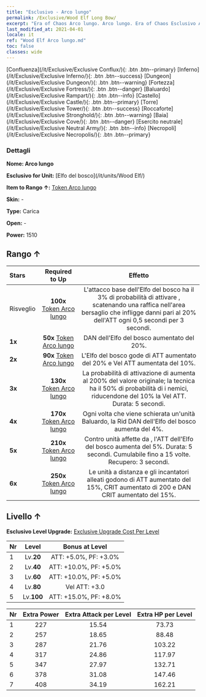 ```yaml
---
title: "Esclusivo - Arco lungo"
permalink: /Exclusive/Wood Elf Long Bow/
excerpt: "Era of Chaos Arco lungo. Arco lungo. Era of Chaos Esclusivo Arco lungo. Elfo del bosco Esclusivo."
last_modified_at: 2021-04-01
locale: it
ref: "Wood Elf Arco lungo.md"
toc: false
classes: wide
---
```

 [Confluenza](/it/Exclusive/Exclusive Conflux/){: .btn .btn--primary} [Inferno](/it/Exclusive/Exclusive Inferno/){: .btn .btn--success} [Dungeon](/it/Exclusive/Exclusive Dungeon/){: .btn .btn--warning} [Fortezza](/it/Exclusive/Exclusive Fortress/){: .btn .btn--danger} [Baluardo](/it/Exclusive/Exclusive Rampart/){: .btn .btn--info} [Castello](/it/Exclusive/Exclusive Castle/){: .btn .btn--primary} [Torre](/it/Exclusive/Exclusive Tower/){: .btn .btn--success} [Roccaforte](/it/Exclusive/Exclusive Stronghold/){: .btn .btn--warning} [Baia](/it/Exclusive/Exclusive Cove/){: .btn .btn--danger} [Esercito neutrale](/it/Exclusive/Exclusive Neutral Army/){: .btn .btn--info} [Necropoli](/it/Exclusive/Exclusive Necropolis/){: .btn .btn--primary} 

### Dettagli
 **Nome: Arco lungo** 

 **Esclusivo for Unit:** [Elfo del bosco](/it/units/Wood Elf/) 

 **Item to Rango ↑:** [Token Arco lungo](/it/Items/con_914/)

 **Skin:** -

 **Type:** Carica

 **Open:** -

 **Power:** 1510

## Rango ↑

  |     Stars    |  Required to Up | Effetto |
  |:-------------|:---------------:|:---------------:|
  |  Risveglio  | **100x** [Token Arco lungo](/it/Items/con_914/) | <Tempesta di frecce> L'attacco base dell'Elfo del bosco ha il 3% di probabilità di attivare <Tempesta di frecce>, scatenando una raffica nell'area bersaglio che infligge danni pari al 20% dell'ATT ogni 0,5 secondi per 3 secondi. |
  | **1x** <i class="fas fa-star"/> | **50x** [Token Arco lungo](/it/Items/con_914/) | DAN dell'Elfo del bosco aumentato del 20%. |
  | **2x** <i class="fas fa-star"/> | **90x** [Token Arco lungo](/it/Items/con_914/) | L'Elfo del bosco gode di ATT aumentato del 20% e Vel ATT aumentata del 10%. |
  | **3x** <i class="fas fa-star"/> | **130x** [Token Arco lungo](/it/Items/con_914/) | La probabilità di attivazione di <Tempesta di frecce> aumenta al 200% del valore originale; la tecnica ha il 50% di probabilità di <rallentare> i nemici, riducendone del 10% la Vel ATT. Durata: 5 secondi. |
  | **4x** <i class="fas fa-star"/> | **170x** [Token Arco lungo](/it/Items/con_914/) | Ogni volta che viene schierata un'unità Baluardo, la Rid DAN dell'Elfo del bosco aumenta del 4%. |
  | **5x** <i class="fas fa-star"/> | **210x** [Token Arco lungo](/it/Items/con_914/) | Contro unità affette da <Sanguinamento>, l'ATT dell'Elfo del bosco aumenta del 5%. Durata: 5 secondi. Cumulabile fino a 15 volte. Recupero: 3 secondi. |
  | **6x** <i class="fas fa-star"/> | **250x** [Token Arco lungo](/it/Items/con_914/) | <Aura del Ranger> Le unità a distanza e gli incantatori alleati godono di ATT aumentato del 15%, CRIT aumentato di 200 e DAN CRIT aumentato del 15%. |


## Livello ↑
 **Esclusivo Level Upgrade:** [Exclusive Upgrade Cost Per Level](/Exclusive/ExclusiveUpgradeCostPerLevel/)

  |  Nr  |   Level  | Bonus at Level |
  |:-----|:--------:|:--------------:|
  | 1 | Lv.**20** | ATT: +5.0%, PF: +3.0% |
  | 2 | Lv.**40** | ATT: +10.0%, PF: +5.0% |
  | 3 | Lv.**60** | ATT: +10.0%, PF: +5.0% |
  | 4 | Lv.**80** | Vel ATT: +3.0 |
  | 5 | Lv.**100** | ATT: +15.0%, PF: +8.0% |


  |  Nr  |  Extra Power | Extra Attack per Level | Extra HP per Level |
  |:-----|:--------:|:--------:|:--------:|
  | 1 | 227 | 15.54 | 73.73 |
  | 2 | 257 | 18.65 | 88.48 |
  | 3 | 287 | 21.76 | 103.22 |
  | 4 | 317 | 24.86 | 117.97 |
  | 5 | 347 | 27.97 | 132.71 |
  | 6 | 378 | 31.08 | 147.46 |
  | 7 | 408 | 34.19 | 162.21 |


